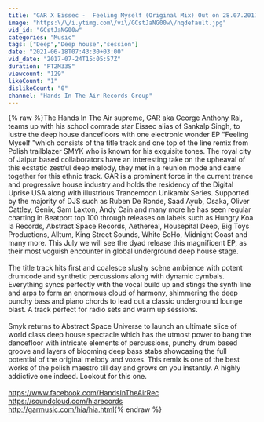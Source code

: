 ```yaml
---
title: "GAR X Eissec -  Feeling Myself (Original Mix) Out on 28.07.2017"
image: "https:\/\/i.ytimg.com\/vi\/GCstJaNG00w\/hqdefault.jpg"
vid_id: "GCstJaNG00w"
categories: "Music"
tags: ["Deep","Deep house","session"]
date: "2021-06-18T07:43:30+03:00"
vid_date: "2017-07-24T15:05:57Z"
duration: "PT2M33S"
viewcount: "129"
likeCount: "1"
dislikeCount: "0"
channel: "Hands In The Air Records Group"
---
```

{% raw %}The Hands In The Air supreme, GAR aka George Anthony Rai, teams up with his school comrade star Eissec alias of Sankalp Singh, to lustre the deep house dancefloors with one electronic wonder EP &quot;Feeling Myself &quot;which consists of the title track and one top of the line remix from Polish trailblazer SMYK who is known for his exquisite tones. The royal city of Jaipur based collaborators have an interesting take on the upheaval of this ecstatic zestful deep melody, they met in a reunion mode and came together for this ethnic track. GAR is a prominent force in the current trance and progressive house industry and holds the residency of the Digital Uprise USA along with illustrious Trancemoon Unikamix Series. Supported by the majority of DJS such as Ruben De Ronde, Saad Ayub, Osaka, Oliver Cattley, Genix, Sam Laxton, Andy Cain and many more he has seen regular charting in Beatport top 100 through releases on labels such as Hungry Koa la Records, Abstract Space Records, Aethereal, Housepital Deep, Big Toys Productions, Alltum, King Street Sounds, White SoHo, Midnight Coast and many more. This July we will see the dyad release this magnificent EP, as their most voguish encounter in global underground deep house stage.<br /><br />The title track hits first and coalesce slushy scène ambience with potent drumcode and synthetic percussions along with dynamic cymbals. Everything syncs perfectly with the vocal build up and stings the synth line and arps to form an enormous cloud of harmony, shimmering the deep punchy bass and piano chords to lead out a classic underground lounge blast. A track perfect for radio sets and warm up sessions.<br /><br />Smyk returns to Abstract Space Universe to launch an ultimate slice of world class deep house spectacle which has the utmost power to bang the dancefloor with intricate elements of percussions, punchy drum based groove and layers of blooming deep bass stabs showcasing the full potential of the original melody and voxes. This remix is one of the best works of the polish maestro till day and grows on you instantly. A highly addictive one indeed. Lookout for this one.<br /><br /><a rel="nofollow" target="blank" href="https://www.facebook.com/HandsInTheAirRec">https://www.facebook.com/HandsInTheAirRec</a><br /><a rel="nofollow" target="blank" href="https://soundcloud.com/hiarecords">https://soundcloud.com/hiarecords</a><br /><a rel="nofollow" target="blank" href="http://garmusic.com/hia/hia.html">http://garmusic.com/hia/hia.html</a>{% endraw %}
